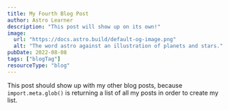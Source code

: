 ```yaml
---
title: My Fourth Blog Post
author: Astro Learner
description: "This post will show up on its own!"
image:
  url: "https://docs.astro.build/default-og-image.png"
  alt: "The word astro against an illustration of planets and stars."
pubDate: 2022-08-08
tags: ["blogTag"]
resourceType: "blog"
---
```


This post should show up with my other blog posts, because `import.meta.glob()` is returning a list of all my posts in order to create my list.
